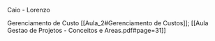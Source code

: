 Caio - Lorenzo

Gerenciamento de Custo 
[[Aula_2#Gerenciamento de Custos]];
[[Aula Gestao de Projetos - Conceitos e Areas.pdf#page=31]]

